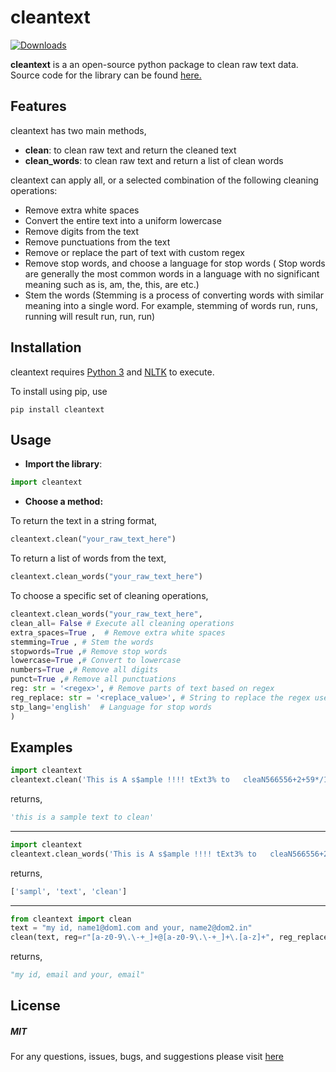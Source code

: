 # cleantext

[![Downloads](https://static.pepy.tech/personalized-badge/cleantext?period=month&units=international_system&left_color=grey&right_color=green&left_text=Downloads/month)](https://pepy.tech/project/cleantext)

**cleantext** is a an open-source python package to clean raw text data. Source code for the library can be found [here.](https://github.com/prasanthg3/cleantext)



## Features 

cleantext has two main methods,
* **clean**: to clean raw text and return the cleaned text
* **clean_words**: to clean raw text and return a list of clean words

cleantext can apply all, or a selected combination of the following cleaning operations:
* Remove extra white spaces
* Convert the entire text into a uniform lowercase
* Remove digits from the text
* Remove punctuations from the text
* Remove or replace the part of text with custom regex
* Remove stop words, and choose a language for stop words
( Stop words are generally the most common words in a language with no significant meaning such as is, am, the, this, are etc.)
* Stem the words
(Stemming is a process of converting words with similar meaning into a single word. For example, stemming of words run, runs, running will result run, run, run)

## Installation

cleantext requires [Python 3](https://www.python.org/downloads/) and [NLTK](http://www.nltk.org/install.html) to execute. 

To install using pip, use

`pip install cleantext`

## Usage

* **Import the library**:

``` python
import cleantext
```

* **Choose a method:**

 To return the text in a string format, 
 
``` python
cleantext.clean("your_raw_text_here") 
```
 
 To return a list of words from the text,
 
``` python
cleantext.clean_words("your_raw_text_here") 
```
 
 To choose a specific set of cleaning operations,

``` python
cleantext.clean_words("your_raw_text_here",
clean_all= False # Execute all cleaning operations
extra_spaces=True ,  # Remove extra white spaces 
stemming=True , # Stem the words
stopwords=True ,# Remove stop words
lowercase=True ,# Convert to lowercase
numbers=True ,# Remove all digits 
punct=True ,# Remove all punctuations
reg: str = '<regex>', # Remove parts of text based on regex
reg_replace: str = '<replace_value>', # String to replace the regex used in reg
stp_lang='english'  # Language for stop words
)
```

## Examples

``` python
import cleantext
cleantext.clean('This is A s$ample !!!! tExt3% to   cleaN566556+2+59*/133', extra_spaces=True, lowercase=True, numbers=True, punct=True)
```

returns,

``` Python
'this is a sample text to clean'
```

----

``` Python
import cleantext
cleantext.clean_words('This is A s$ample !!!! tExt3% to   cleaN566556+2+59*/133')
```

returns,

``` Python
['sampl', 'text', 'clean']
```

----

``` Python
from cleantext import clean
text = "my id, name1@dom1.com and your, name2@dom2.in"
clean(text, reg=r"[a-z0-9\.\-+_]+@[a-z0-9\.\-+_]+\.[a-z]+", reg_replace='email', clean_all=False)

```

returns,

``` Python
"my id, email and your, email"
```

## License

##### MIT

For any questions, issues, bugs, and suggestions please visit [here](https://github.com/prasanthg3/cleantext/issues)
